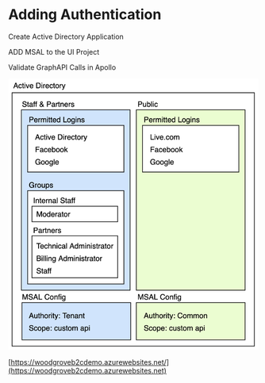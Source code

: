 # Adding Authentication

Create Active Directory Application

ADD MSAL to the UI Project

Validate GraphAPI Calls in Apollo



![](<../../.gitbook/assets/image (10).png>)



[https://woodgroveb2cdemo.azurewebsites.net/](https://woodgroveb2cdemo.azurewebsites.net)
